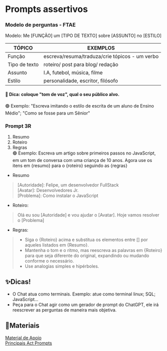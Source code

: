 # Prompts assertivos

### Modelo de perguntas - FTAE
Modelo: Me [FUNÇÃO] um [TIPO DE TEXTO] sobre [ASSUNTO] no [ESTILO]

| TÓPICO | EXEMPLOS |
---------|-----------------|
| Função | escreva/resuma/traduza/crie tópicos - um verbo |
| Tipo de texto | roteiro/ post para blog/ redação |
| Assunto | I.A, futebol, música, filme |
| Estilo | personalidade, escritor, filósofo |

#### 🧩 Dica: coloque "tom de voz", qual o seu público alvo.
🟢 Exemplo: "Escreva imitando o estilo de escrita de um aluno de Ensino Médio"; "Como se fosse para um Sênior"

### Prompt 3R
1. Resumo
2. Roteiro
3. Regras <br>
🟢 Exemplo: Escreva um artigo sobre primeiros passos no JavaScript, em um tom de conversa com uma criança de 10 anos. Agora use os itens em {resumo} para o {roteiro} seguindo as {regras}

* Resumo
> [Autoridade]: Felipe, um desenvolvedor FullStack <br>
> [Avatar]: Desenvolvedores Jr. <br>
> [Problema]: Como instalar o JavaScript<br>

* Roteiro:
> Olá eu sou [Autoridade] e vou ajudar o [Avatar]. Hoje vamos resolver o [Problema]

* Regras:
> - Siga o {Roteiro} acima e substitua os elementos entre [] por aqueles listados em {Resumo}.<br>
> - Mantenha o tom e o ritmo, mas reescreva as palavras em {Roteiro} para que seja diferente do original, expandindo ou mudando conforme o necessário.<br>
> - Use analogias simples e hipérboles.<br>

## ✨Dicas!
- O Chat atua como terminais. Exemplo: atue como terminal linux; SQL; JavaScript...
- Peça para o Chat agir como um gerador de prompt do ChatGPT, ele irá reescrever as perguntas de maneira mais objetiva.

## 🔗Materiais
[Material de Apoio](https://helpful-jump-17b.notion.site/Prompts-assertivos-121ebbf78f6440d98c58d1509b3e030f)<br>
[Principais Act Prompts](https://github.com/f/awesome-chatgpt-prompts)
